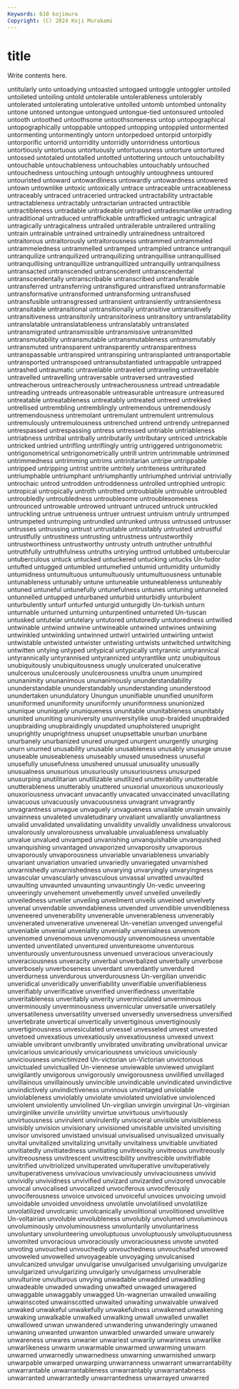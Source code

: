 ```yaml
---
Keywords: 610 kojimura
Copyright: (C) 2024 Koji Murakami
---
```


# title

Write contents here.



 untitularly unto untoadying untoasted untogaed untoggle
untoggler untoiled untoileted untoiling untold untolerable untolerableness untolerably untolerated untolerating
untolerative untolled untomb untombed untonality untone untoned untongue untongued untongue-tied
untonsured untooled untooth untoothed untoothsome untoothsomeness untop untopographical untopographically untoppable
untopped untopping untoppled untormented untormenting untormentingly untorn untorpedoed untorpid untorpidly
untorporific untorrid untorridity untorridly untorridness untortious untortiously untortuous untortuously untortuousness
untorture untortured untossed untotaled untotalled untotted untottering untouch untouchability untouchable
untouchableness untouchables untouchably untouched untouchedness untouching untough untoughly untoughness untoured
untouristed untoward untowardliness untowardly untowardness untowered untown untownlike untoxic untoxically
untrace untraceable untraceableness untraceably untraced untraceried untracked untractability untractable untractableness
untractably untractarian untracted untractible untractibleness untradable untradeable untraded untradesmanlike untrading
untraditional untraduced untraffickable untrafficked untragic untragical untragically untragicalness untrailed untrailerable
untrailered untrailing untrain untrainable untrained untrainedly untrainedness untraitored untraitorous untraitorously
untraitorousness untrammed untrammeled untrammeledness untrammelled untramped untrampled untrance untranquil untranquilize
untranquilized untranquilizing untranquillise untranquillised untranquillising untranquillize untranquillized untranquilly untranquilness untransacted
untranscended untranscendent untranscendental untranscendentally untranscribable untranscribed untransferable untransferred untransferring untransfigured
untransfixed untransformable untransformative untransformed untransforming untransfused untransfusible untransgressed untransient untransiently
untransientness untransitable untransitional untransitionally untransitive untransitively untransitiveness untransitorily untransitoriness untransitory
untranslatability untranslatable untranslatableness untranslatably untranslated untransmigrated untransmissible untransmissive untransmitted untransmutability
untransmutable untransmutableness untransmutably untransmuted untransparent untransparently untransparentness untranspassable untranspired untranspiring
untransplanted untransportable untransported untransposed untransubstantiated untrappable untrapped untrashed untraumatic untravelable
untraveled untraveling untravellable untravelled untravelling untraversable untraversed untravestied untreacherous untreacherously
untreacherousness untread untreadable untreading untreads untreasonable untreasurable untreasure untreasured untreatable
untreatableness untreatably untreated untreed untrekked untrellised untrembling untremblingly untremendous untremendously
untremendousness untremolant untremulant untremulent untremulous untremulously untremulousness untrenched untrend untrendy
untrepanned untrespassed untrespassing untress untressed untriable untriableness untriabness untribal untribally
untributarily untributary untriced untrickable untricked untried untrifling untriflingly untrig untriggered
untrigonometric untrigonometrical untrigonometrically untrill untrim untrimmable untrimmed untrimmedness untrimming untrims
untrinitarian untripe untrippable untripped untripping untrist untrite untritely untriteness untriturated
untriumphable untriumphant untriumphantly untriumphed untrivial untrivially untrochaic untrod untrodden untroddenness
untrolled untrophied untropic untropical untropically untroth untrotted untroublable untrouble untroubled
untroubledly untroubledness untroublesome untroublesomeness untrounced untrowable untrowed untruant untruced untruck
untruckled untruckling untrue untrueness untruer untruest untruism untruly untrumped untrumpeted
untrumping untrundled untrunked untruss untrussed untrusser untrusses untrussing untrust untrustable
untrustably untrusted untrustful untrustfully untrustiness untrusting untrustness untrustworthily untrustworthiness untrustworthy
untrusty untruth untruther untruthful untruthfully untruthfulness untruths untrying unttrod untubbed
untubercular untuberculous untuck untucked untuckered untucking untucks Un-tudor untufted untugged
untumbled untumefied untumid untumidity untumidly untumidness untumultuous untumultuously untumultuousness untunable
untunableness untunably untune untuneable untuneableness untuneably untuned untuneful untunefully untunefulness
untunes untuning untunneled untunnelled untupped unturbaned unturbid unturbidly unturbulent unturbulently
unturf unturfed unturgid unturgidly Un-turkish unturn unturnable unturned unturning unturpentined
unturreted Un-tuscan untusked untutelar untutelary untutored untutoredly untutoredness untwilled untwinable
untwind untwine untwineable untwined untwines untwining untwinkled untwinkling untwinned untwirl
untwirled untwirling untwist untwistable untwisted untwister untwisting untwists untwitched untwitching
untwitten untying untyped untypical untypically untyrannic untyrannical untyrannically untyrannised untyrannized
untyrantlike untz unubiquitous unubiquitously unubiquitousness unugly unulcerated unulcerative unulcerous unulcerously
unulcerousness unultra unum unumpired ununanimity ununanimous ununanimously ununderstandability ununderstandable ununderstandably
ununderstanding ununderstood unundertaken unundulatory Unungun ununifiable ununified ununiform ununiformed ununiformity
ununiformly ununiformness ununionized ununique ununiquely ununiqueness ununitable ununitableness ununitably ununited
ununiting ununiversity ununiversitylike unup-braided unupbraided unupbraiding unupbraidingly unupdated unupholstered unupright
unuprightly unuprightness unupset unupsettable unurban unurbane unurbanely unurbanized unured unurged
unurgent unurgently unurging unurn unurned unusability unusable unusableness unusably unusage
unuse unuseable unuseableness unuseably unused unusedness unuseful unusefully unusefulness unushered
unusual unusuality unusually unusualness unusurious unusuriously unusuriousness unusurped unusurping unutilitarian
unutilizable unutilized unutterability unutterable unutterableness unutterably unuttered unuxorial unuxorious unuxoriously
unuxoriousness unvacant unvacantly unvacated unvaccinated unvacillating unvacuous unvacuously unvacuousness unvagrant
unvagrantly unvagrantness unvague unvaguely unvagueness unvailable unvain unvainly unvainness unvaleted
unvaletudinary unvaliant unvaliantly unvaliantness unvalid unvalidated unvalidating unvalidity unvalidly unvalidness
unvalorous unvalorously unvalorousness unvaluable unvaluableness unvaluably unvalue unvalued unvamped unvanishing
unvanquishable unvanquished unvanquishing unvantaged unvaporized unvaporosity unvaporous unvaporously unvaporousness unvariable
unvariableness unvariably unvariant unvariation unvaried unvariedly unvariegated unvarnished unvarnishedly unvarnishedness
unvarying unvaryingly unvaryingness unvascular unvascularly unvasculous unvassal unvatted unvaulted unvaulting
unvaunted unvaunting unvauntingly Un-vedic unveering unveeringly unvehement unvehemently unveil unveiled
unveiledly unveiledness unveiler unveiling unveilment unveils unveined unvelvety unvenal unvendable
unvendableness unvended unvendible unvendibleness unveneered unvenerability unvenerable unvenerableness unvenerably unvenerated
unvenerative unvenereal Un-venetian unvenged unvengeful unveniable unvenial unveniality unvenially unvenialness
unvenom unvenomed unvenomous unvenomously unvenomousness unventable unvented unventilated unventured unventuresome
unventurous unventurously unventurousness unvenued unveracious unveraciously unveraciousness unveracity unverbal unverbalized
unverbally unverbose unverbosely unverboseness unverdant unverdantly unverdured unverdurness unverdurous unverdurousness
Un-vergilian unveridic unveridical unveridically unverifiability unverifiable unverifiableness unverifiably unverificative unverified
unverifiedness unveritable unveritableness unveritably unverity unvermiculated unverminous unverminously unverminousness unvernicular
unversatile unversatilely unversatileness unversatility unversed unversedly unversedness unversified unvertebrate unvertical
unvertically unvertiginous unvertiginously unvertiginousness unvesiculated unvessel unvesseled unvest unvested unvetoed
unvexatious unvexatiously unvexatiousness unvexed unvext unviable unvibrant unvibrantly unvibrated unvibrating
unvibrational unvicar unvicarious unvicariously unvicariousness unvicious unviciously unviciousness unvictimized Un-victorian
un-Victorian unvictorious unvictualed unvictualled Un-viennese unviewable unviewed unvigilant unvigilantly unvigorous
unvigorously unvigorousness unvilified unvillaged unvillainous unvillainously unvincible unvindicable unvindicated unvindictive
unvindictively unvindictiveness unvinous unvintaged unviolable unviolableness unviolably unviolate unviolated unviolative
unviolenced unviolent unviolently unviolined Un-virgilian unvirgin unvirginal Un-virginian unvirginlike unvirile
unvirility unvirtue unvirtuous unvirtuously unvirtuousness unvirulent unvirulently unvisceral unvisible unvisibleness
unvisibly unvision unvisionary unvisioned unvisitable unvisited unvisiting unvisor unvisored unvistaed
unvisual unvisualised unvisualized unvisually unvital unvitalized unvitalizing unvitally unvitalness unvitiable
unvitiated unvitiatedly unvitiatedness unvitiating unvitreosity unvitreous unvitreously unvitreousness unvitrescent unvitrescibility
unvitrescible unvitrifiable unvitrified unvitriolized unvituperated unvituperative unvituperatively unvituperativeness unvivacious unvivaciously
unvivaciousness unvivid unvividly unvividness unvivified unvizard unvizarded unvizored unvocable unvocal
unvocalised unvocalized unvociferous unvociferously unvociferousness unvoice unvoiced unvoiceful unvoices unvoicing
unvoid unvoidable unvoided unvoidness unvolatile unvolatilised unvolatilize unvolatilized unvolcanic unvolcanically
unvolitional unvolitioned unvolitive Un-voltairian unvoluble unvolubleness unvolubly unvolumed unvoluminous unvoluminously
unvoluminousness unvoluntarily unvoluntariness unvoluntary unvolunteering unvoluptuous unvoluptuously unvoluptuousness unvomited unvoracious
unvoraciously unvoraciousness unvote unvoted unvoting unvouched unvouchedly unvouchedness unvouchsafed unvowed
unvoweled unvowelled unvoyageable unvoyaging unvulcanised unvulcanized unvulgar unvulgarise unvulgarised unvulgarising
unvulgarize unvulgarized unvulgarizing unvulgarly unvulgarness unvulnerable unvulturine unvulturous unvying unwadable
unwadded unwaddling unwadeable unwaded unwading unwafted unwaged unwagered unwaggable unwaggably
unwagged Un-wagnerian unwailed unwailing unwainscoted unwainscotted unwaited unwaiting unwaivable unwaived
unwaked unwakeful unwakefully unwakefulness unwakened unwakening unwaking unwalkable unwalked unwalking
unwall unwalled unwallet unwallowed unwan unwandered unwandering unwanderingly unwaned unwaning
unwanted unwanton unwarbled unwarded unware unwarely unwareness unwares unwarier unwariest
unwarily unwariness unwarlike unwarlikeness unwarm unwarmable unwarmed unwarming unwarn unwarned
unwarnedly unwarnedness unwarning unwarnished unwarp unwarpable unwarped unwarping unwarranness unwarrant
unwarrantability unwarrantable unwarrantableness unwarrantably unwarrantabness unwarranted unwarrantedly unwarrantedness unwarrayed unwarred
